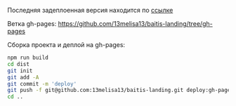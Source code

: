 Последняя задеплоенная версия находится по [ссылке](https://13melisa13.github.io/baitis-landing/)

Ветка gh-pages: https://github.com/13melisa13/baitis-landing/tree/gh-pages


Сборка проекта и деплой на gh-pages:
```bash
npm run build
cd dist
git init
git add -A
git commit -m 'deploy'
git push -f git@github.com:13melisa13/baitis-landing.git deploy:gh-pages
cd ..
```



